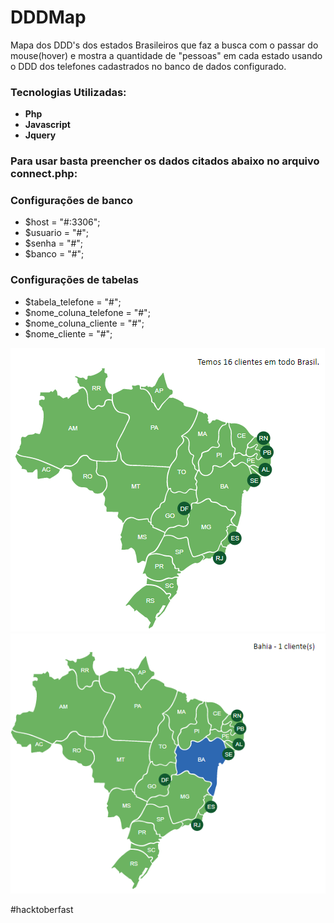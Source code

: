 # DDDMap

Mapa dos DDD's dos estados Brasileiros que faz a busca com o passar do mouse(hover) e mostra a quantidade de "pessoas" em cada estado usando o DDD dos telefones cadastrados no banco de dados configurado.

### Tecnologias Utilizadas: ###
  - **Php** 
  - **Javascript** 
   - **Jquery** 
  
### Para usar basta preencher os dados citados abaixo no arquivo connect.php: ###
  ### Configurações de banco ###
  - $host = "#:3306";
  - $usuario = "#";
  - $senha = "#";
  - $banco = "#";
 
  ### Configurações de tabelas ###
  - $tabela_telefone = "#";
  - $nome_coluna_telefone = "#";
  - $nome_coluna_cliente = "#";
  - $nome_cliente = "#";
 
 
![buscamapavisãototal](https://github.com/loracsilva/DDDMap/blob/master/img2.png)
![buscamapa](https://github.com/loracsilva/DDDMap/blob/master/img1.png)

#hacktoberfast

